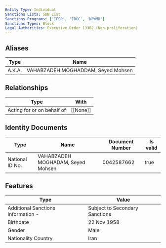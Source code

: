 ```yaml
---
Entity Type: Individual
Sanctions Lists: SDN List
Sanctions Programs: ['IFSR', 'IRGC', 'NPWMD']
Sanctions Types: Block
Legal Authorities: Executive Order 13382 (Non-proliferation)
---
```


## Aliases
| Type  | Name      | 
|-------|-----------|
| A.K.A. | VAHABZADEH MOGHADDAM, Seyed Mohsen |

## Relationships
| Type  | With      | 
|-------|-----------|
| Acting for or on behalf of | [[None]] |

## Identity Documents
| Type  | Name      | Document Number | Is valid |
|-------|-----------|-----------------|----------|
| National ID No. | VAHABZADEH MOGHADAM, Seyed Mohsen | 0042587662 | true |

## Features
| Type  | Value      |
|-------|------------|
| Additional Sanctions Information - | Subject to Secondary Sanctions |
| Birthdate | 22 Nov 1958 |
| Gender | Male |
| Nationality Country | Iran |
